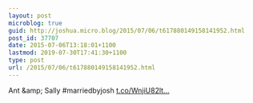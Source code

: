 ```yaml
---
layout: post
microblog: true
guid: http://joshua.micro.blog/2015/07/06/t617880149158141952.html
post_id: 37707
date: 2015-07-06T13:18:01+1100
lastmod: 2019-07-30T17:41:30+1100
type: post
url: /2015/07/06/t617880149158141952.html
---
```

Ant &amp;amp; Sally #marriedbyjosh [t.co/WnjiU82lt...](http://t.co/WnjiU82lt9)
